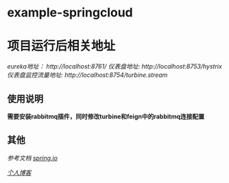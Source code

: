 # example-springcloud
# 项目运行后相关地址
*eureka地址： http://localhost:8761/*
*仪表盘地址: http://localhost:8753/hystrix*
*仪表盘监控流量地址: http://localhost:8754/turbine.stream*
## 使用说明
**需要安装rabbitmq插件，同时修改turbine和feign中的rabbitmq连接配置**

## 其他
*参考文档 [spring.io](https://cloud.spring.io/spring-cloud-static/spring-cloud-netflix/2.1.0.RELEASE/single/spring-cloud-netflix.html)*

*[个人博客](https://blog.csdn.net/qq_27046703/article/details/91370740)*
